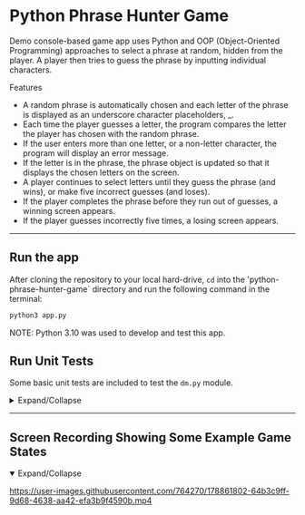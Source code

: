 # Python Phrase Hunter Game

Demo console-based game app uses Python and OOP (Object-Oriented Programming) approaches to select a phrase at random, hidden from the player. A player then tries to guess the phrase by inputting individual characters.

Features

- A random phrase is automatically chosen and each letter of the phrase is displayed as an underscore character placeholders, _.
- Each time the player guesses a letter, the program compares the letter the player has chosen with the random phrase.
- If the user enters more than one letter, or a non-letter character, the program will display an error message.
- If the letter is in the phrase, the phrase object is updated so that it displays the chosen letters on the screen.
- A player continues to select letters until they guess the phrase (and wins), or make five incorrect guesses (and loses).
- If the player completes the phrase before they run out of guesses, a winning screen appears.
- If the player guesses incorrectly five times, a losing screen appears.

</details>

---

## Run the app

After cloning the repository to your local hard-drive, `cd` into the 'python-phrase-hunter-game` directory and run the following command in the terminal:

```bash
python3 app.py
```

NOTE: Python 3.10 was used to develop and test this app.

## Run Unit Tests

Some basic unit tests are included to test the `dm.py` module.

<details>
  <summary>Expand/Collapse</summary>
To run the tests, use something like:


```bash
python3 -m unittest -v tests.test_game
```

and you should see some test result output like this:

```bash
test_active_phrase_display (tests.test_game.GameTestCase) ... ok
test_check_guess_in_phrase (tests.test_game.GameTestCase) ... ok
test_game_over_loser (tests.test_game.GameTestCase) ... skipped "TODO: When there's more time"
test_game_over_winner (tests.test_game.GameTestCase) ... skipped "TODO: When there's more time"
test_get_random_phrase_returns_a_string (tests.test_game.GameTestCase) ... ok
test_is_valid_guess (tests.test_game.GameTestCase) ... ok
test_scoreboard_stats (tests.test_game.GameTestCase) ... skipped "TODO: When there's more time, test this"
test_should_include_at_least_5_phrases (tests.test_game.GameTestCase) ... ok
test_welcome_message (tests.test_game.GameTestCase) ... ok

----------------------------------------------------------------------
Ran 9 tests in 0.002s

OK (skipped=3)
```

Note: If you run the command without the -v flag, such as:

```bash
python3 -m unittest tests.test_game
```

You should see test result output like this:

```bash
..ss..s..
----------------------------------------------------------------------
Ran 9 tests in 0.002s

OK (skipped=3)
```

The `..ss..s..` indicates six tests ran and three were skipped.

</details>

---

## Screen Recording Showing Some Example Game States

<details open>
<summary>Expand/Collapse</summary>

https://user-images.githubusercontent.com/764270/178861802-64b3c9ff-9d68-4638-aa42-efa3b9f4590b.mp4

</details>
